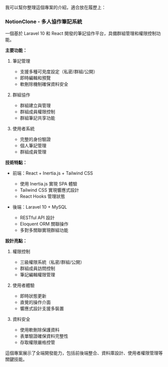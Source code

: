 我可以幫你整理這個專案的介紹，適合放在履歷上：

### NotionClone - 多人協作筆記系統
一個基於 Laravel 10 和 React 開發的筆記協作平台，具備群組管理和權限控制功能。

**主要功能：**
1. 筆記管理
   - 支援多種可見度設定（私密/群組/公開）
   - 即時編輯和預覽
   - 軟刪除機制確保資料安全

2. 群組協作
   - 群組建立與管理
   - 群組成員權限控制
   - 群組筆記共享功能

3. 使用者系統
   - 完整的身份驗證
   - 個人筆記管理
   - 群組成員管理

**技術特點：**
- 前端：React + Inertia.js + Tailwind CSS
  - 使用 Inertia.js 實現 SPA 體驗
  - Tailwind CSS 實現響應式設計
  - React Hooks 管理狀態

- 後端：Laravel 10 + MySQL
  - RESTful API 設計
  - Eloquent ORM 關聯操作
  - 多對多關聯實現群組功能

**設計亮點：**
1. 權限控制
   - 三級權限系統（私密/群組/公開）
   - 群組成員訪問控制
   - 筆記編輯權限管理

2. 使用者體驗
   - 即時狀態更新
   - 直覺的操作介面
   - 響應式設計支援多裝置

3. 資料安全
   - 使用軟刪除保護資料
   - 表單驗證確保資料完整性
   - 存取權限嚴格控管

這個專案展示了全端開發能力，包括前後端整合、資料庫設計、使用者權限管理等關鍵技能。
